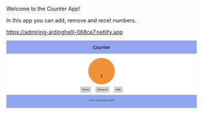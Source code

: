 Welcome to the Counter App!

In this app you can add, remove and recet numbers.

https://admiring-ardinghelli-068ce7.netlify.app

![Screenshot](Screenshot.png)
